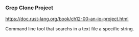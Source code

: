 ### Grep Clone Project

https://doc.rust-lang.org/book/ch12-00-an-io-project.html

Command line tool that searchs in a text file a specific string.